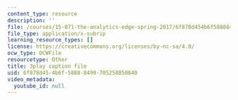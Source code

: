 ```yaml
---
content_type: resource
description: ''
file: /courses/15-071-the-analytics-edge-spring-2017/6f878d454b6f58888499705258850840_WacNWdXhvVM.vtt
file_type: application/x-subrip
learning_resource_types: []
license: https://creativecommons.org/licenses/by-nc-sa/4.0/
ocw_type: OCWFile
resourcetype: Other
title: 3play caption file
uid: 6f878d45-4b6f-5888-8499-705258850840
video_metadata:
  youtube_id: null
---
```

